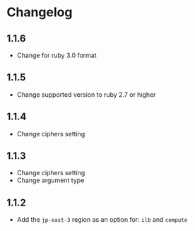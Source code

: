 # Changelog

## 1.1.6

* Change for ruby 3.0 format

## 1.1.5

* Change supported version to ruby 2.7 or higher

## 1.1.4

* Change ciphers setting

## 1.1.3

* Change ciphers setting
* Change argument type

## 1.1.2

* Add the `jp-east-3` region as an option for: `ilb` and `compute`
